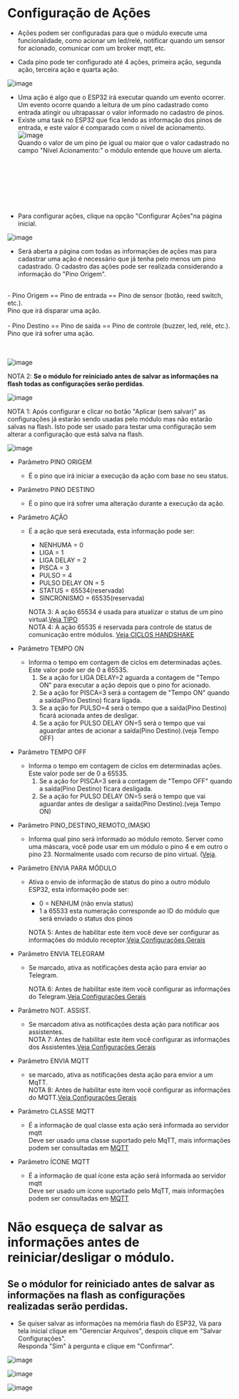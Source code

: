 # Configuração de Ações

- Ações podem ser configuradas para que o múdulo execute uma funcionalidade, como acionar um led/relé, notificar quando um sensor for acionado, comunicar com um broker mqtt, etc.<br>

- Cada pino pode ter configurado até 4 ações, primeira ação, segunda ação, terceira ação e quarta ação.<br>

![image](https://github.com/rede-analista/smcr/blob/develop/manual/telas/c_acoes_t1.png)


- Uma ação é algo que o ESP32 irá executar quando um evento ocorrer. Um evento ocorre quando a leitura de um pino cadastrado como entrada atingir ou ultrapassar o valor informado no cadastro de pinos. 
- Existe uma task no ESP32 que fica lendo as informação dos pinos de entrada, e este valor é comparado com o nível de acionamento.
![image](https://github.com/rede-analista/smcr/blob/develop/manual/telas/c_acoes_t4.png)<br>
Quando o valor de um pino ṕe igual ou maior que o valor cadastrado no campo "Nível Acionamento:" o módulo entende que houve um alerta.

<br><br><br><br><br><br>

- Para configurar ações, clique na opção "Configurar Ações"na página inicial.<br>

![image](https://github.com/rede-analista/smcr/blob/develop/manual/telas/c_acoes_t0.png)


- Será aberta a página com todas as informações de ações mas para cadastrar uma ação é necessário que já tenha pelo menos um pino cadastrado. O cadastro das ações pode ser realizada considerando a informação do "Pino Origem".<br>
<br>
- Pino Origem == Pino de entrada == Pino de sensor (botão, reed switch, etc.).<br>
Pino que irá disparar uma ação.<br>
<br>
- Pino Destino == Pino de saída == Pino de controle (buzzer, led, relé, etc.).<br>
Pino que irá sofrer uma ação.<br>
<br>
<br>

![image](https://github.com/rede-analista/smcr/blob/develop/manual/telas/c_acoes_t0.png)

NOTA 2: <strong>Se o módulo for reiniciado antes de salvar as informações na flash todas as configurações serão perdidas</strong>.  

![image](https://github.com/rede-analista/smcr/blob/develop/manual/telas/c_acoes_t2.png)

  NOTA 1: Após configurar e clicar no botão "Aplicar (sem salvar)" as configurações já estarão sendo usadas pelo módulo mas não estarão salvas na flash. Isto pode ser usado para testar uma configuração sem alterar a configuração que está salva na flash.

![image](https://github.com/rede-analista/smcr/blob/develop/manual/telas/c_acoes_t3.png)
  
- Parâmetro PINO ORIGEM
  - É o pino que irá iniciar a execução da ação com base no seu status.

- Parâmetro PINO DESTINO
  - É o pino que irá sofrer uma alteração durante a execução da ação.

- Parâmetro AÇÃO
  - É a ação que será executada, esta informação pode ser:
    - NENHUMA = 0
    - LIGA = 1
    - LIGA DELAY = 2
    - PISCA = 3
    - PULSO = 4
    - PULSO DELAY ON = 5
    - STATUS = 65534(reservada)
    - SINCRONISMO = 65535(reservada)

    NOTA 3: A ação 65534 é usada para atualizar o status de um pino virtual.[Veja TIPO](pinos.md)<br>
    NOTA 4: A ação 65535 é reservada para controle de status de comunicação entre módulos. [Veja CICLOS HANDSHAKE](intermod.md)

- Parâmetro TEMPO ON
  - Informa o tempo em contagem de ciclos em determinadas ações.  Este valor pode ser de 0 a 65535. 
    1. Se a ação for LIGA DELAY=2 aguarda a contagem de "Tempo ON" para executar a ação depois que o pino for acionado.
    2. Se a ação for PISCA=3 será a contagem de "Tempo ON" quando a saída(Pino Destino) ficara ligada.
    3. Se a ação for PULSO=4 será o tempo que a saída(Pino Destino) ficará acionada antes de desligar.
    4. Se a ação for PULSO DELAY ON=5 será o tempo que vai aguardar antes de acionar a saída(Pino Destino).(veja Tempo OFF)

- Parâmetro TEMPO OFF
  - Informa o tempo em contagem de ciclos em determinadas ações.  Este valor pode ser de 0 a 65535. 
    1. Se a ação for PISCA=3 será a contagem de "Tempo OFF" quando a saída(Pino Destino) ficara desligada.
    2. Se a ação for PULSO DELAY ON=5 será o tempo que vai aguardar antes de desligar a saída(Pino Destino).(veja Tempo ON)

- Parâmetro PINO_DESTINO_REMOTO_(MASK)
  - Informa qual pino será informado ao módulo remoto. Server como uma máscara, você pode usar em um módulo o pino 4 e em outro o pino 23. Normalmente usado com recurso de pino virtual. ([Veja](pinos.md).

- Parâmetro ENVIA PARA MÓDULO
  - Ativa o envio de informação de status do pino a outro módulo ESP32, esta informaçẽo pode ser:
    - 0 = NENHUM (não envia status)
    - 1 a 65533 esta numeração corresponde ao ID do módulo que será enviado o status dos pinos<br>

    NOTA 5: Antes de habilitar este item você deve ser configurar as informações do módulo receptor.[Veja Configurações Gerais](configgeral.md)

- Parâmetro ENVIA TELEGRAM
  - Se marcado, ativa as notificações desta ação para enviar ao Telegram.<br>
  
    NOTA 6: Antes de habilitar este item você configurar as informações do Telegram.[Veja Configurações Gerais](configgeral.md)

- Parâmetro NOT. ASSIST.
  - Se marcadom ativa as notificações desta ação para notificar aos assistentes.<br>
    NOTA 7: Antes de habilitar este item você configurar as informações dos Assistentes.[Veja Configurações Gerais](configgeral.md)<br>

- Parâmetro ENVIA MQTT
  - se marcado, ativa as notificações desta ação para envior a um MqTT.<br>
    NOTA 8: Antes de habilitar este item você configurar as informações do MQTT.[Veja Configurações Gerais](configgeral.md)

- Parâmetro CLASSE MQTT
  - É a informação de qual classe esta ação será informada ao servidor mqtt<br>
    Deve ser usado uma classe suportado pelo MqTT, mais informações podem ser consultadas em [MQTT](https://www.home-assistant.io/integrations/mqtt/)

- Parâmetro ÍCONE MQTT
  - É a informação de qual ícone esta ação será informada ao servidor mqtt<br>
    Deve ser usado um ícone suportado pelo MqTT, mais informações podem ser consultadas em [MQTT](https://mdi.bessarabov.com/)

  
 # Não esqueça de salvar as informações antes de reiniciar/desligar o módulo.
## Se o módulor for reiniciado antes de salvar as informações na flash as configurações realizadas serão perdidas.

- Se quiser salvar as informações na memória flash do ESP32, Vá para tela inicial clique em "Gerenciar Arquivos", despois clique em "Salvar Configurações".<br>
  Responda "Sim" à pergunta e clique em "Confirmar".<br>

![image](https://github.com/rede-analista/smcr/blob/develop/manual/telas/c_acoes_t5.png)

![image](https://github.com/rede-analista/smcr/blob/develop/manual/telas/t_salvar_t2.png)

![image](https://github.com/rede-analista/smcr/blob/develop/manual/telas/t_salvar_t3.png)